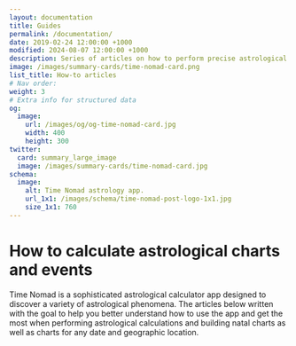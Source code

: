 ```yaml
---
layout: documentation
title: Guides
permalink: /documentation/
date: 2019-02-24 12:00:00 +1000
modified: 2024-08-07 12:00:00 +1000
description: Series of articles on how to perform precise astrological calculations, build charts for any date and natal charts, find astrological aspects, transits and retrograde planets.
image: /images/summary-cards/time-nomad-card.png
list_title: How-to articles
# Nav order:
weight: 3
# Extra info for structured data
og:
  image:
    url: /images/og/og-time-nomad-card.jpg
    width: 400
    height: 300
twitter:
  card: summary_large_image
  image: /images/summary-cards/time-nomad-card.jpg
schema:
  image:
    alt: Time Nomad astrology app.
    url_1x1: /images/schema/time-nomad-post-logo-1x1.jpg
    size_1x1: 760
---
```


<h1 class="post-title p-name" itemprop="name headline">How to calculate astrological charts and events</h1>

Time Nomad is a sophisticated astrological calculator app designed to discover a variety of astrological phenomena. The articles below written with the goal to help you better understand how to use the app and get the most when performing astrological calculations and building natal charts as well as charts for any date and geographic location.